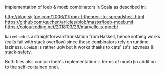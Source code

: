 Implementation of loeb & moeb combinators in Scala as described in:

http://blog.sigfpe.com/2006/11/from-l-theorem-to-spreadsheet.html
https://github.com/quchen/articles/blob/master/loeb-moeb.md
https://colourcoding.net/2018/03/29/marvellous-moeb/

`NaiveLoeb` is a straightforward translation from Haskell, hence nothing works (calls fail with stack overflow) since these combinators rely on runtime laziness.
`LoebIO` is rather ugly but it works thanks to cats' `IO`'s lazyness & stack-safety.

Both files also contain loeb's implementation in terms of moeb (in addition to the self-contained one).

